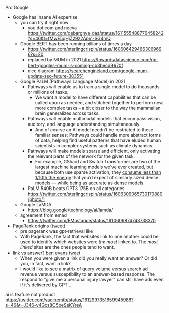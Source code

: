 
Pro Google
- Google has insane AI expertise
	- you can try it right now
		- you dot com and neeva https://twitter.com/debarghya_das/status/1611555488776458242?s=46&t=fMwE5qHjZ29z2Apm-SG4mQ
	- Google BERT has been running billions of times a day
		- https://twitter.com/sterlingcrispin/status/1606064294663069696?s=20
		- replaced by MUM in 2021 https://towardsdatascience.com/rip-bert-googles-mum-is-coming-cb3becd9670f 
		- nice diagram https://searchengineland.com/google-mum-update-seo-future-383551
	- Google PaLM (Pathways Language Model) in 2021
		- Pathways will enable us to train a single model to do thousands or millions of tasks.
			- We want a model to have different capabilities that can be called upon as needed, and stitched together to perform new, more complex tasks – a bit closer to the way the mammalian brain generalizes across tasks.
		- Pathways will enable multimodal models that encompass vision, auditory, and language understanding simultaneously. 
			- And of course an AI model needn’t be restricted to these familiar senses; Pathways could handle more abstract forms of data, helping find useful patterns that have eluded human scientists in complex systems such as climate dynamics.
		- Pathways will make models sparse and efficient, only activating the relevant parts of the network for the given task.
			- For example, GShard and Switch Transformer are two of the largest machine learning models we’ve ever created, but because both use sparse activation, they [consume less than 1/10th the energy](https://blog.google/technology/ai/minimizing-carbon-footprint/) that you’d expect of similarly sized dense models — while being as accurate as dense models.
		- PaLM 540B beats GPT3 175B on all categories https://twitter.com/sterlingcrispin/status/1606309065730170880/photo/1
	- Google LaMDA
		- https://blog.google/technology/ai/lamda/
	- agreement from emad
		- https://twitter.com/EMostaque/status/1610609874743738370
- PageRank origins ([tweet](https://twitter.com/mmitchell_ai/status/1605013368560943105?s=20)) 
	- pre pagerank was gpt-retrieval like
	- With PageRank, the fact that websites link to one another could be used to identify which websites were *the most* linked to. The *most linked* sites are the ones people tend to want.
- link vs answer? [ben evans tweet](https://twitter.com/benedictevans/status/1607547804108431362)
	- When you were given a link did you really want an answer? Or did you, in fact, want a link?
	- I would like to see a matrix of query volume versus search ad revenue versus susceptibility to an answer-based response. The respond to "give me a personal injury lawyer" can still have ads even if it's delivered by GPT...







ai is feafure not product
https://twitter.com/yacinemtb/status/1612997351659945986?s=46&t=J346-y4Gcs8C5beSeKYreA